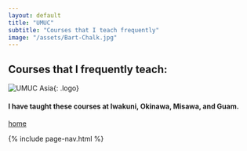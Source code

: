 ```yaml
---
layout: default
title: "UMUC"
subtitle: "Courses that I teach frequently"
image: "/assets/Bart-Chalk.jpg"
---
```


## Courses that I frequently teach:

![UMUC Asia]({{site.baseurl}}{{page.image}}){: .logo}

#### I have taught these courses at Iwakuni, Okinawa, Misawa, and Guam.

[home](site.url)

{% include page-nav.html %}

